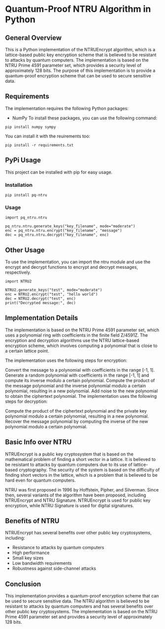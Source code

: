# Quantum-Proof NTRU Algorithm in Python

## General Overview

This is a Python implementation of the NTRUEncrypt algorithm, which is a lattice-based public key encryption scheme that is believed to be resistant to attacks by quantum computers. The implementation is based on the NTRU Prime 4591 parameter set, which provides a security level of approximately 128 bits. The purpose of this implementation is to provide a quantum-proof encryption scheme that can be used to secure sensitive data.

## Requirements

The implementation requires the following Python packages:

- NumPy
To install these packages, you can use the following command:
```
pip install numpy sympy
```
You can install it with the reuirements too:
```
pip install -r requirements.txt
```

## PyPi Usage
This project can be installed with pip for easy usage.

### Installation
```pip install pq-ntru```

### Usage
```
import pq_ntru.ntru

pq_ntru.ntru.generate_keys("key_filename", mode="moderate")
enc = pq_ntru.ntru.encrypt("key_filename", "message")
dec = pq_ntru.ntru.decrypt("key_filename", enc)
```

## Other Usage

To use the implementation, you can import the ntru module and use the encrypt and decrypt functions to encrypt and decrypt messages, respectively.

```
import NTRU2

NTRU2.generate_keys("test", mode="moderate")
enc = NTRU2.encrypt("test", "hello world")
dec = NTRU2.decrypt("test", enc)
print("Decrypted message:", dec)
```

## Implementation Details

The implementation is based on the NTRU Prime 4591 parameter set, which uses a polynomial ring with coefficients in the finite field Z/4591Z. The encryption and decryption algorithms use the NTRU lattice-based encryption scheme, which involves computing a polynomial that is close to a certain lattice point.

The implementation uses the following steps for encryption:

Convert the message to a polynomial with coefficients in the range [-1, 1].
Generate a random polynomial with coefficients in the range [-1, 1] and compute its inverse modulo a certain polynomial.
Compute the product of the message polynomial and the inverse polynomial modulo a certain polynomial, resulting in a new polynomial.
Add noise to the new polynomial to obtain the ciphertext polynomial.
The implementation uses the following steps for decryption:

Compute the product of the ciphertext polynomial and the private key polynomial modulo a certain polynomial, resulting in a new polynomial.
Recover the message polynomial by computing the inverse of the new polynomial modulo a certain polynomial.

## Basic Info over NTRU

NTRUEncrypt is a public key cryptosystem that is based on the mathematical problem of finding a short vector in a lattice. It is believed to be resistant to attacks by quantum computers due to its use of lattice-based cryptography. The security of the system is based on the difficulty of finding short vectors in the lattice, which is a problem that is believed to be hard even for quantum computers.

NTRU was first proposed in 1996 by Hoffstein, Pipher, and Silverman. Since then, several variants of the algorithm have been proposed, including NTRUEncrypt and NTRU Signature. NTRUEncrypt is used for public key encryption, while NTRU Signature is used for digital signatures.

## Benefits of NTRU

NTRUEncrypt has several benefits over other public key cryptosystems, including:

- Resistance to attacks by quantum computers
- High performance
- Small key sizes
- Low bandwidth requirements
- Robustness against side-channel attacks

## Conclusion

This implementation provides a quantum-proof encryption scheme that can be used to secure sensitive data. The NTRU algorithm is believed to be resistant to attacks by quantum computers and has several benefits over other public key cryptosystems. The implementation is based on the NTRU Prime 4591 parameter set and provides a security level of approximately 128 bits.